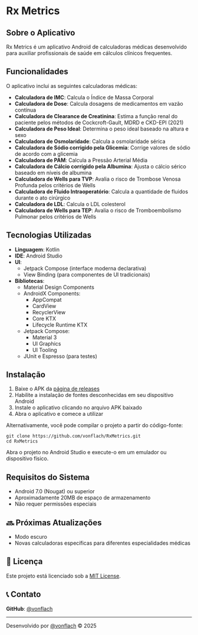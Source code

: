 # Rx Metrics

## Sobre o Aplicativo

Rx Metrics é um aplicativo Android de calculadoras médicas desenvolvido para auxiliar profissionais de saúde em cálculos clínicos frequentes.

## Funcionalidades

O aplicativo inclui as seguintes calculadoras médicas:

- **Calculadora de IMC**: Calcula o Índice de Massa Corporal
- **Calculadora de Dose**: Calcula dosagens de medicamentos em vazão contínua
- **Calculadora de Clearance de Creatinina**: Estima a função renal do paciente pelos métodos de Cockcroft-Gault, MDRD e CKD-EPI (2021)
- **Calculadora de Peso Ideal**: Determina o peso ideal baseado na altura e sexo
- **Calculadora de Osmolaridade**: Calcula a osmolaridade sérica
- **Calculadora de Sódio corrigido pela Glicemia**: Corrige valores de sódio de acordo com a glicemia
- **Calculadora de PAM**: Calcula a Pressão Arterial Média
- **Calculadora de Cálcio corrigido pela Albumina**: Ajusta o cálcio sérico baseado em níveis de albumina
- **Calculadora de Wells para TVP**: Avalia o risco de Trombose Venosa Profunda pelos critérios de Wells
- **Calculadora de Fluido Intraoperatório**: Calcula a quantidade de fluidos durante o ato cirúrgico
- **Calculadora de LDL**: Calcula o LDL colesterol
- **Calculadora de Wells para TEP**: Avalia o risco de Tromboembolismo Pulmonar pelos critérios de Wells

##  Tecnologias Utilizadas

- **Linguagem**: Kotlin
- **IDE**: Android Studio
- **UI**:
    - Jetpack Compose (interface moderna declarativa)
    - View Binding (para componentes de UI tradicionais)
- **Bibliotecas**:
    - Material Design Components
    - AndroidX Components:
        - AppCompat
        - CardView
        - RecyclerView
        - Core KTX
        - Lifecycle Runtime KTX
    - Jetpack Compose:
        - Material 3
        - UI Graphics
        - UI Tooling
    - JUnit e Espresso (para testes)

## Instalação

1. Baixe o APK da [página de releases](https://github.com/vonflach/RxMetrics/releases)
2. Habilite a instalação de fontes desconhecidas em seu dispositivo Android
3. Instale o aplicativo clicando no arquivo APK baixado
4. Abra o aplicativo e comece a utilizar

Alternativamente, você pode compilar o projeto a partir do código-fonte:

```
git clone https://github.com/vonflach/RxMetrics.git
cd RxMetrics
```

Abra o projeto no Android Studio e execute-o em um emulador ou dispositivo físico.

## Requisitos do Sistema

- Android 7.0 (Nougat) ou superior
- Aproximadamente 20MB de espaço de armazenamento
- Não requer permissões especiais

## 🔜 Próximas Atualizações

- Modo escuro
- Novas calculadoras específicas para diferentes especialidades médicas

## 📄 Licença

Este projeto está licenciado sob a [MIT License](LICENSE).

## 📞 Contato

**GitHub**: [@vonflach](https://github.com/vonflach)

---

Desenvolvido por [@vonflach](https://github.com/vonflach) © 2025